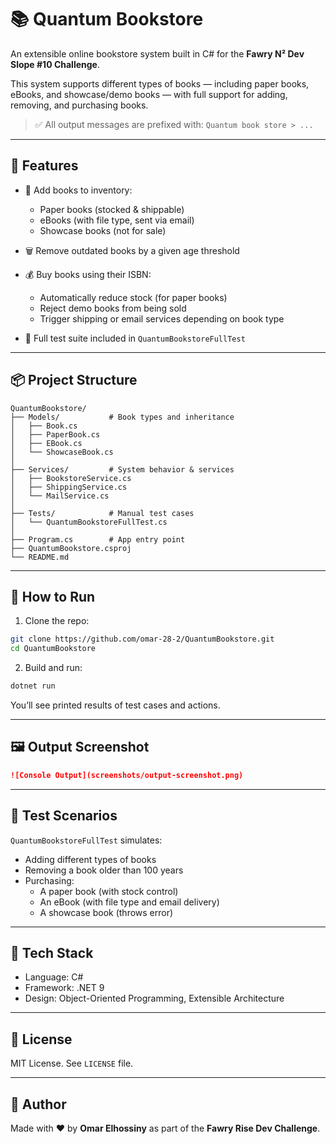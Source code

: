 # 📚 Quantum Bookstore

An extensible online bookstore system built in C# for the **Fawry N² Dev Slope #10 Challenge**.

This system supports different types of books — including paper books, eBooks, and showcase/demo books — with full support for adding, removing, and purchasing books.

> ✅ All output messages are prefixed with: `Quantum book store > ...`

---

## 🧩 Features

- 📘 Add books to inventory:
  - Paper books (stocked & shippable)
  - eBooks (with file type, sent via email)
  - Showcase books (not for sale)
  
- 🗑️ Remove outdated books by a given age threshold

- 💰 Buy books using their ISBN:
  - Automatically reduce stock (for paper books)
  - Reject demo books from being sold
  - Trigger shipping or email services depending on book type

- 🧪 Full test suite included in `QuantumBookstoreFullTest`

---

## 📦 Project Structure

```
QuantumBookstore/
├── Models/           # Book types and inheritance
│   ├── Book.cs
│   ├── PaperBook.cs
│   ├── EBook.cs
│   └── ShowcaseBook.cs
│
├── Services/         # System behavior & services
│   ├── BookstoreService.cs
│   ├── ShippingService.cs
│   └── MailService.cs
│
├── Tests/            # Manual test cases
│   └── QuantumBookstoreFullTest.cs
│
├── Program.cs        # App entry point
├── QuantumBookstore.csproj
└── README.md
```

---

## 🚀 How to Run

1. Clone the repo:

```bash
git clone https://github.com/omar-28-2/QuantumBookstore.git
cd QuantumBookstore
```

2. Build and run:

```bash
dotnet run
```

You’ll see printed results of test cases and actions.

---

## 🖼️ Output Screenshot

```markdown
![Console Output](screenshots/output-screenshot.png)
```

---

## 🧪 Test Scenarios

`QuantumBookstoreFullTest` simulates:

- Adding different types of books
- Removing a book older than 100 years
- Purchasing:
  - A paper book (with stock control)
  - An eBook (with file type and email delivery)
  - A showcase book (throws error)

---

## 🔧 Tech Stack

- Language: C#
- Framework: .NET 9
- Design: Object-Oriented Programming, Extensible Architecture

---

## 📄 License

MIT License. See `LICENSE` file.

---

## 🙌 Author

Made with ❤️ by **Omar Elhossiny** as part of the **Fawry Rise Dev Challenge**.
